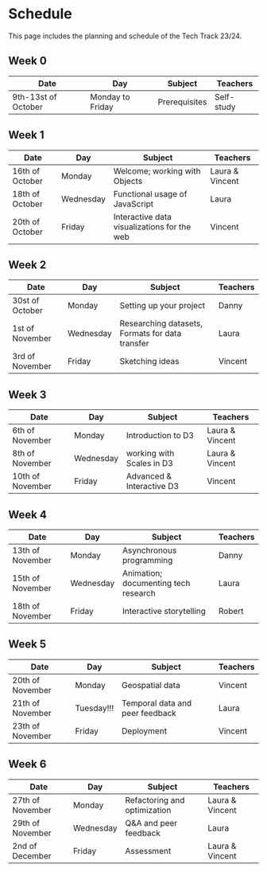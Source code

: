 # Schedule

This page includes the planning and schedule of the Tech Track 23/24.

## Week 0

<table style="width:100%">
  <thead>
    <tr>
      <th><strong>Date</strong></th>
      <th><strong>Day</strong></th>
      <th><strong>Subject</strong></th>
      <th><strong>Teachers</strong></th>
    </tr>
  </thead>
  <tbody>
   	<tr>
  		<td>9th-13st of October</td>
  		<td>Monday to Friday</td>
  		<td>Prerequisites</td>
  		<td>Self-study</td>
  	</tr>
  </tbody>
</table>

## Week 1

<table style="width:100%">
  <thead>
    <tr>
      <th><strong>Date</strong></th>
      <th><strong>Day</strong></th>
      <th><strong>Subject</strong></th>
      <th><strong>Teachers</strong></th>
    </tr>
  </thead>
  <tbody>
  	<tr>
  		<td>16th of October</td>
  		<td>Monday</td>
  		<td>Welcome; working with Objects</td>
  		<td>Laura & Vincent</td>
  	</tr>
  	<tr>
  		<td>18th of October</td>
  		<td>Wednesday</td>
  		<td>Functional usage of JavaScript</td>
  		<td>Laura</td>
  	</tr>
   	<tr>
  		<td>20th of October</td>
  		<td>Friday</td>
  		<td>Interactive data visualizations for the web</td>
  		<td>Vincent</td>
  	</tr>
  </tbody>
</table>

## Week 2

<table style="width:100%">
  <thead>
    <tr>
      <th><strong>Date</strong></th>
      <th><strong>Day</strong></th>
      <th><strong>Subject</strong></th>
      <th><strong>Teachers</strong></th>
    </tr>
  </thead>
  <tbody>
  	<tr>
  		<td>30st of October</td>
  		<td>Monday</td>
  		<td>Setting up your project</td>
  		<td>Danny</td>
  	</tr>
  	<tr>
  		<td>1st of November</td>
  		<td>Wednesday</td>
  		<td>Researching datasets, Formats for data transfer</td>
  		<td>Laura</td>
  	</tr>
   	<tr>
  		<td>3rd of November</td>
  		<td>Friday</td>
  		<td>Sketching ideas</td>
  		<td>Vincent</td>
  	</tr>
  </tbody>
 </table>

## Week 3

<table style="width:100%">
  <thead>
    <tr>
      <th><strong>Date</strong></th>
      <th><strong>Day</strong></th>
      <th><strong>Subject</strong></th>
      <th><strong>Teachers</strong></th>
    </tr>
  </thead>
  <tbody>
  	<tr>
  		<td>6th of November</td>
  		<td>Monday</td>
  		<td>Introduction to D3</td>
  		<td>Laura & Vincent</td>
  	</tr>
  	<tr>
  		<td>8th of November</td>
  		<td>Wednesday</td>
  		<td>working with Scales in D3</td>
  		<td>Laura & Vincent</td>
  		<!--td><a href="https://clarify.nl/">Wimer Hazenberg (Clarify)</a></td-->
  	</tr>
   	<tr>
  		<td>10th of November</td>
  		<td>Friday</td>
  		<td>Advanced & Interactive D3</td>
  		<td>Vincent</td>
  	</tr>
  </tbody>
 </table>

## Week 4

<table style="width:100%">
  <thead>
    <tr>
      <th><strong>Date</strong></th>
      <th><strong>Day</strong></th>
      <th><strong>Subject</strong></th>
      <th><strong>Teachers</strong></th>
    </tr>
  </thead>
  <tbody>
  	<tr>
  		<td>13th of November</td>
  		<td>Monday</td>
  		<td>Asynchronous programming</td>
  		<td>Danny</td>
  	</tr>
  	<tr>
  		<td>15th of November</td>
  		<td>Wednesday</td>
  		<td>Animation; documenting tech research</td>
  		<td>Laura</td>
  		<!--td>Case analysis: Flitser</td-->
  		<!--td><a href="https://nos.nl/op3">Roos Verkade (NOSop3)</a></td-->
  	</tr>
   	<tr>
  		<td>18th of November</td>
  		<td>Friday</td>
  		<td>Interactive storytelling</td>
  		<td>Robert</td>
  	</tr>
  </tbody>
 </table>

 ## Week 5

<table style="width:100%">
  <thead>
    <tr>
      <th><strong>Date</strong></th>
      <th><strong>Day</strong></th>
      <th><strong>Subject</strong></th>
      <th><strong>Teachers</strong></th>
    </tr>
  </thead>
  <tbody>
  	<tr>
  		<td>20th of November</td>
  		<td>Monday</td>
  		<td>Geospatial data</td>
  		<td>Vincent</td>
  	</tr>
  	<tr>
  		<td>21th of November</td>
  		<td>Tuesday!!!</td>
  		<td>Temporal data and peer feedback</td>
  		<td>Laura</td>
  	</tr>
   	<tr>
  		<td>23th of November</td>
  		<td>Friday</td>
  		<td>Deployment</td>
  		<td>Vincent</td>
  	</tr>
  </tbody>
 </table>

## Week 6

<table style="width:100%">
  <thead>
    <tr>
      <th><strong>Date</strong></th>
      <th><strong>Day</strong></th>
      <th><strong>Subject</strong></th>
      <th><strong>Teachers</strong></th>
    </tr>
  </thead>
  <tbody>
  	<tr>
  		<td>27th of November</td>
  		<td>Monday</td>
  		<td>Refactoring and optimization</td>
  		<td>Laura & Vincent</td>
  	</tr>
  	<tr>
  		<td>29th of November</td>
  		<td>Wednesday</td>
  		<td>Q&A and peer feedback</td>
  		<td>Laura</td>
  	</tr>
   	<tr>
  		<td>2nd of December</td>
  		<td>Friday</td>
  		<td>Assessment</td>
  		<td>Laura & Vincent</td>
  	</tr>
  </tbody>
 </table>
